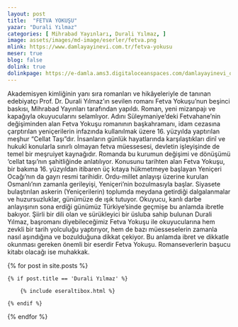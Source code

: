 ```yaml
---
layout: post
title:  "FETVA YOKUŞU"
yazar: "Durali Yılmaz"
categories: [ Mihrabad Yayınları, Durali Yılmaz, ]
image: assets/images/md-image/eserler/fetva.png
mlink: https://www.damlayayinevi.com.tr/fetva-yokusu
meser: true
blog: false
dolink: true
dolinkpage: https://e-damla.ams3.digitaloceanspaces.com/damlayayinevi_ornek_sayfalar/9786051748801/index.html
---
```


Akademisyen kimliğinin yanı sıra romanları ve hikâyeleriyle de tanınan edebiyatçı Prof. Dr. Durali Yılmaz’ın sevilen romanı Fetva Yokuşu’nun beşinci baskısı, Mihrabad Yayınları tarafından yapıldı. Roman, yeni mizanpajı ve kapağıyla okuyucularını selamlıyor. Adını Süleymaniye’deki Fetvahane’nin değişiminden alan Fetva Yokuşu romanının başkahramanı, idam cezasına çarptırılan yeniçerilerin infazında kullanılmak üzere 16. yüzyılda yaptırılan meşhur “Cellat Taşı”dır. İnsanların günlük hayatlarında karşılaştıkları dinî ve hukukî konularla sınırlı olmayan fetva müessesesi, devletin işleyişinde de temel bir meşruiyet kaynağıdır. Romanda bu kurumun değişimi ve dönüşümü ‘cellat taşı’nın şahitliğinde anlatılıyor.
Konusunu tarihten alan Fetva Yokuşu, bir bakıma 16. yüzyıldan itibaren üç kıtaya hükmetmeye başlayan Yeniçeri Ocağı’nın da gayrı resmi tarihidir. Ordu-millet anlayışı üzerine kurulan Osmanlı’nın zamanla gerileyişi, Yeniçeri’nin bozulmasıyla başlar. Siyasete bulaştırılan askerin (Yeniçerilerin) toplumda meydana getirdiği dalgalanmalar ve huzursuzluklar, günümüze de ışık tutuyor. Okuyucu, kanlı darbe anlayışının sona erdiği günümüz Türkiye’sinde geçmişe bu anlamda ibretle bakıyor.
Şiirli bir dili olan ve sürükleyici bir üsluba sahip bulunan Durali Yılmaz, başromanı diyebileceğimiz Fetva Yokuşu ile okuyucularına hem zevkli bir tarih yolculuğu yaptırıyor, hem de bazı müesseselerin zamanla nasıl aşındığına ve bozulduğuna dikkat çekiyor. Bu anlamda ibret ve dikkatle okunması gereken önemli bir eserdir Fetva Yokuşu. Romanseverlerin başucu kitabı olacağı ise muhakkak.


{% for post in site.posts %}

    {% if post.title == 'Durali Yılmaz' %}

        {% include eseraltibox.html %}

    {% endif %}

{% endfor %}